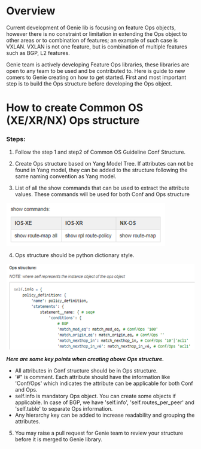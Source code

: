 # Overview

Current development of Genie lib is focusing on feature Ops objects, however
there is no constraint or limitation in extending the Ops object to other areas
or to combination of features;  an example of such case is VXLAN. VXLAN is not
one feature, but is combination of multiple features such as BGP, L2 features.

Genie team is actively developing Feature Ops libraries, these libraries are
open to any team to be used and be contributed to. Here is guide  to new comers
to Genie creating on how to get started. First and most important step is to
build the Ops structure before developing the Ops object.

# How to create Common OS (XE/XR/NX) Ops structure

### Steps:

1. Follow the step 1 and step2  of Common OS Guideline Conf Structure.

2. Create Ops structure based on Yang Model Tree. If attributes can not be
found in  Yang model,  they can be added to the structure following the same
naming convention as Yang model.

3. List of all the show commands that can be used to extract the attribute
values. These commands will be used for both Conf and Ops structure

![neighbor](showcommands.png)

4. Ops structure should be python dictionary style.

![self_info](self_info.png)


***Here are some key points when creating above Ops structure.***

* All attributes in Conf structure should be in Ops structure.
* '#" is comment. Each attribute should have the information like 'Conf/Ops'
which indicates the attribute can be applicable for both Conf and Ops.
* self.info is mandatory Ops object. You can create some objects if applicable.
In case of BGP, we have 'self.info', 'self.routes_per_peer' and 'self.table'
to separate Ops information.
* Any hierarchy key can be added to increase readability and grouping the attributes.

5. You may raise a pull request for Genie team to review your structure before it is 
merged to Genie library.




